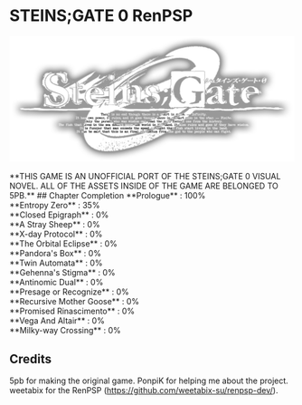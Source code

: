 # STEINS;GATE 0 RenPSP
<p align="center">
  <img src="./logo.png">
</p>
**THIS GAME IS AN UNOFFICIAL PORT OF THE STEINS;GATE 0 VISUAL NOVEL. ALL OF THE ASSETS INSIDE OF THE GAME ARE BELONGED TO 5PB.**
## Chapter Completion 
**Prologue** : 100%</br>
**Entropy Zero** : 35%</br>
**Closed Epigraph** : 0%</br>
**A Stray Sheep** : 0%</br>
**X-day Protocol** : 0%</br>
**The Orbital Eclipse** : 0%</br>
**Pandora's Box** : 0%</br>
**Twin Automata** : 0%</br>
**Gehenna's Stigma** : 0%</br>
**Antinomic Dual** : 0%</br>
**Presage or Recognize** : 0%</br>
**Recursive Mother Goose** : 0%</br>
**Promised Rinascimento** : 0%</br>
**Vega And Altair** : 0%</br>
**Milky-way Crossing** : 0%</br>

## Credits
5pb for making the original game.
PonpiK for helping me about the project.
weetabix for the RenPSP (https://github.com/weetabix-su/renpsp-dev/).
